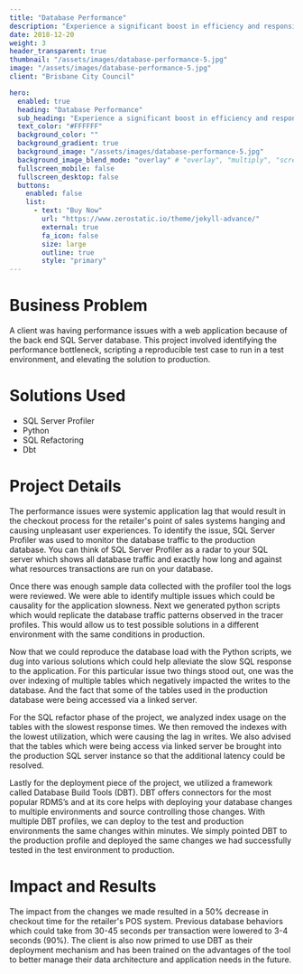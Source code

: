 ```yaml
---
title: "Database Performance"
description: "Experience a significant boost in efficiency and responsiveness with our database performance improvements."
date: 2018-12-20
weight: 3
header_transparent: true
thumbnail: "/assets/images/database-performance-5.jpg"
image: "/assets/images/database-performance-5.jpg"
client: "Brisbane City Council"

hero:
  enabled: true
  heading: "Database Performance"
  sub_heading: "Experience a significant boost in efficiency and responsiveness with our database performance improvements."
  text_color: "#FFFFFF"
  background_color: ""
  background_gradient: true
  background_image: "/assets/images/database-performance-5.jpg"
  background_image_blend_mode: "overlay" # "overlay", "multiply", "screen"
  fullscreen_mobile: false
  fullscreen_desktop: false
  buttons:
    enabled: false
    list:
      - text: "Buy Now"
        url: "https://www.zerostatic.io/theme/jekyll-advance/"
        external: true
        fa_icon: false
        size: large
        outline: true
        style: "primary"
---
```


# Business Problem

A client was having performance issues with a web application because of the back end SQL Server database. This project involved identifying the performance bottleneck, scripting a reproducible test case to run in a test environment, and elevating the solution to production.

# Solutions Used

- SQL Server Profiler
- Python
- SQL Refactoring
- Dbt

# Project Details

The performance issues were systemic application lag that would result in the checkout process for the retailer's point of sales systems hanging and causing unpleasant user experiences. To identify the issue, SQL Server Profiler was used to monitor the database traffic to the production database. You can think of SQL Server Profiler as a radar to your SQL server which shows all database traffic and exactly how long and against what resources transactions are run on your database.

Once there was enough sample data collected with the profiler tool the logs were reviewed. We were able to identify multiple issues which could be causality for the application slowness. Next we generated python scripts which would replicate the database traffic patterns observed in the tracer profiles. This would allow us to test possible solutions in a different environment with the same conditions in production. 

Now that we could reproduce the database load with the Python scripts, we dug into various solutions which could help alleviate the slow SQL response to the application. For this particular issue two things stood out, one was the over indexing of multiple tables which negatively impacted the writes to the database. And the fact that some of the tables used in the production database were being accessed via a linked server.

For the SQL refactor phase of the project, we analyzed index usage on the tables with the slowest response times. We then removed the indexes with the lowest utilization, which were causing the lag in writes. We also advised that the tables which were being access via linked server be brought into the production SQL server instance so that the additional latency could be resolved. 

Lastly for the deployment piece of the project, we utilized a framework called Database Build Tools (DBT). DBT offers connectors for the most popular RDMS’s and at its core helps with deploying your database changes to multiple environments and source controlling those changes. With multiple DBT profiles, we can deploy to the test and production environments the same changes within minutes. We simply pointed DBT to the production profile and deployed the same changes we had successfully tested in the test environment to production.

# Impact and Results

The impact from the changes we made resulted in a 50% decrease in checkout time for the retailer's POS system. Previous database behaviors which could take from 30-45 seconds per transaction were lowered to 3-4 seconds (90%). The client is also now primed to use DBT as their deployment mechanism and has been trained on the advantages of the tool to better manage their data architecture and application needs in the future.

